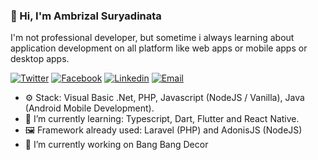 ### 👋 Hi, I'm Ambrizal Suryadinata
I'm not professional developer, but sometime i always learning about application development on all platform like web apps or mobile apps or desktop apps.


[![Twitter](https://img.shields.io/static/v1?label=Twitter&message=%20&logo=Twitter&style=flat-square&logoColor=blue)](https://twitter.com/ambrizals)
[![Facebook](https://img.shields.io/static/v1?label=Facebook&message=%20&logo=Facebook&style=flat-square&logoColor=blue)](https://facebook.com/ambrizalsuryadinata)
[![Linkedin](https://img.shields.io/static/v1?label=Linkedin&message=%20&logo=Linkedin&style=flat-square&logoColor=blue)](https://www.linkedin.com/in/ambrizals)
[![Email](https://img.shields.io/static/v1?label=Email&message=%20&logo=Gmail&style=flat-square&logoColor=blue)](mailto:sabuncolek@ambrizal.net)

- ⚙️ Stack: Visual Basic .Net, PHP, Javascript (NodeJS / Vanilla), Java (Android Mobile Development).
- 🌱 I’m currently learning: Typescript, Dart, Flutter and React Native.
- 🖼️ Framework already used: Laravel (PHP) and AdonisJS (NodeJS)
- 🔭 I’m currently working on Bang Bang Decor

<!--
**ambrizals/ambrizals** is a ✨ _special_ ✨ repository because its `README.md` (this file) appears on your GitHub profile.

Here are some ideas to get you started:

- 🔭 I’m currently working on ...
- 🌱 I’m currently learning ...
- 👯 I’m looking to collaborate on ...
- 🤔 I’m looking for help with ...
- 💬 Ask me about ...
- 📫 How to reach me: ...
- 😄 Pronouns: ...
- ⚡ Fun fact: ...
-->
